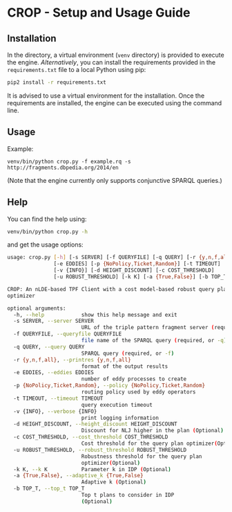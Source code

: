 # CROP - Setup and Usage Guide

## Installation

In the directory, a virtual environment (`venv` directory) is provided to execute the engine.
*Alternatively*, you can install the requirements provided in the `requirements.txt` file to a local Python using pip:
```bash
pip2 install -r requirements.txt
```

It is advised to use a virtual environment for the installation.
Once the requirements are installed, the engine can be executed using the command line.

## Usage

Example: 
```
venv/bin/python crop.py -f example.rq -s http://fragments.dbpedia.org/2014/en 
```
(Note that the engine currently only supports conjunctive SPARQL queries.)


## Help

You can find the help using:
```bash
venv/bin/python crop.py -h
```
and get the usage options:
```bash
usage: crop.py [-h] [-s SERVER] [-f QUERYFILE] [-q QUERY] [-r {y,n,f,all}]
               [-e EDDIES] [-p {NoPolicy,Ticket,Random}] [-t TIMEOUT]
               [-v {INFO}] [-d HEIGHT_DISCOUNT] [-c COST_THRESHOLD]
               [-u ROBUST_THRESHOLD] [-k K] [-a {True,False}] [-b TOP_T]

CROP: An nLDE-based TPF Client with a cost model-based robust query plan
optimizer

optional arguments:
  -h, --help            show this help message and exit
  -s SERVER, --server SERVER
                        URL of the triple pattern fragment server (required)
  -f QUERYFILE, --queryfile QUERYFILE
                        file name of the SPARQL query (required, or -q)
  -q QUERY, --query QUERY
                        SPARQL query (required, or -f)
  -r {y,n,f,all}, --printres {y,n,f,all}
                        format of the output results
  -e EDDIES, --eddies EDDIES
                        number of eddy processes to create
  -p {NoPolicy,Ticket,Random}, --policy {NoPolicy,Ticket,Random}
                        routing policy used by eddy operators
  -t TIMEOUT, --timeout TIMEOUT
                        query execution timeout
  -v {INFO}, --verbose {INFO}
                        print logging information
  -d HEIGHT_DISCOUNT, --height_discount HEIGHT_DISCOUNT
                        Discount for NLJ higher in the plan (Optional)
  -c COST_THRESHOLD, --cost_threshold COST_THRESHOLD
                        Cost threshold for the query plan optimizer(Optional)
  -u ROBUST_THRESHOLD, --robust_threshold ROBUST_THRESHOLD
                        Robustness threshold for the query plan
                        optimizer(Optional)
  -k K, --k K           Parameter k in IDP (Optional)
  -a {True,False}, --adaptive_k {True,False}
                        Adaptive k (Optional)
  -b TOP_T, --top_t TOP_T
                        Top t plans to consider in IDP
                        (Optional)
```

